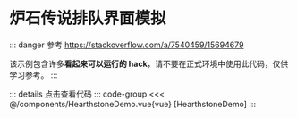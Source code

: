 <script setup>
import DemoContainer from "../../../components/DemoContainer.vue";
import HearthstoneDemo from "../../../components/HearthstoneDemo.vue";
</script>

# 炉石传说排队界面模拟

<HearthstoneDemo />

::: danger
参考 https://stackoverflow.com/a/7540459/15694679

该示例包含许多**看起来可以运行的 hack**，请不要在正式环境中使用此代码，仅供学习参考。
:::

::: details 点击查看代码
::: code-group
<<< @/components/HearthstoneDemo.vue{vue} [HearthstoneDemo]
:::
